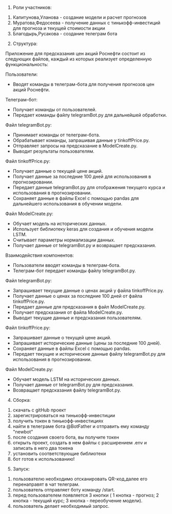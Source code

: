 1) Роли участников:
1. Капитунова,Уланова - создание модели и расчет прогнозов
2. Муратова,Федосеева - получение данных с тинькофф-инвестиций для прогноза и текущей стоимости акции
3. Благодырь,Русакова - создание телеграм бота 

2) Структура:

Приложение для предсказания цен акций Роснефти состоит из следующих файлов, каждый из которых реализует определенную функциональность: 

Пользователи:
- Вводят команды в телеграм-бота для получения прогнозов цен акций Роснефти. 

Телеграм-бот:
- Получает команды от пользователей. 
- Передает команды файлу telegramBot.py для дальнейшей обработки. 

Файл telegramBot.py:
- Принимает команды от телеграм-бота.
- Обрабатывает команды, запрашивая данные у tinkoffPrice.py. 
- Отправляет запросы на предсказание в ModelCreate.py. 
- Выводит результаты пользователям. 

Файл tinkoffPrice.py:
- Получает данные о текущей цене акций. 
- Получает данные за последние 100 дней для использования в прогнозировании. 
- Передает данные telegramBot.py для отображения текущего курса и использования в прогнозировании. 
- Сохраняет данные в файлы Excel с помощью pandas для дальнейшего использования в обучении модели. 

Файл ModelCreate.py:
- Обучает модель на исторических данных. 
- Использует библиотеку keras для создания и обучения модели LSTM. 
- Считывает параметры нормализации данных. 
- Получает данные от telegramBot.py и возвращает предсказания.

Взаимодействия компонентов: 
- Пользователи вводят команды в телеграм-бота.
- Телеграм-бот передает команды файлу telegramBot.py.

Файл telegramBot.py:
- Запрашивает текущие данные о ценах акций у файла tinkoffPrice.py. 
- Получает данные о ценах за последние 100 дней от файла tinkoffPrice.py. 
- Передает данные для предсказания в файл ModelCreate.py. 
- Получает предсказания от файла ModelCreate.py. 
- Выводит текущие данные и предсказания пользователям. 

Файл tinkoffPrice.py:
- Запрашивает данные о текущей цене акций. 
- Запрашивает исторические данные (цены за последние 100 дней). 
- Сохраняет данные в файлы Excel с помощью pandas. 
- Передает текущие и исторические данные файлу telegramBot.py для использования в прогнозировании. 

Файл ModelCreate.py:
- Обучает модель LSTM на исторических данных. 
- Получает данные от telegramBot.py для предсказания. 
- Возвращает предсказания файлу telegramBot.py.


4) Сборка:
1. скачать с gitHub проект
2. зарегистрироваться на тинькофф-инвестиции
3. получить токен в тинькофф-инвестициях
4. найти в телеграме бота @BotFather и отправить ему команду "newbot"
5. после создания своего бота, вы получите токен
6. открыть проект, создать в нем файлы с расширением .env и записать в него два токена
7. установить соответствующие библиотеки
8. бот готов к использованию!

5) Запуск:
1. пользователю необходимо отсканировать QR-код,далее его перенаправят в чат телеграм.
2. пользователь отправляет боту команду /start.
3. перед пользователем появляется 3 кнопки ( 1 кнопка - прогноз; 2 кнопка - текущий курс; 3 кнопка - переобучение модели).
4. пользователь делает необходимый запрос.

